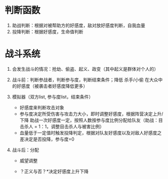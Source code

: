 # 判断函数
1. 助战判断：根据对被帮助方的好感度，敌对放好感度判断，自我血量
2. 投降判断：根据好感度，生命值判断

# 战斗系统

1. 会发生战斗的情况：抢劫、偷盗、起义、政变（其中起义是群体对个人的）
2. 战斗前：判断参战者，判断参与度，判断结束条件；降低 杀手/小偷 在大众中的好感度（被袭击者好感度降低更多）
3. 模拟器（双方list, 参与度list，结束条件）
    - 好感度来判断攻击对象
    - 参与度决定所受伤害与攻击力大小，即时调整好感度，根据阵营决定上升/下降
        助战一次好感度一定，按照人数按参与度比例分配给队友（助战：目击杀人 = 1：1，调整目击杀人与被害比例）
    - 血量低于一定值时触发投降判定，根据对队友好感度以及对敌人好感度之差决定是否投降，参与度=0

4. 战斗后：分配
     - 威望调整

     - ？正义与否？*决定好感度上升下降
